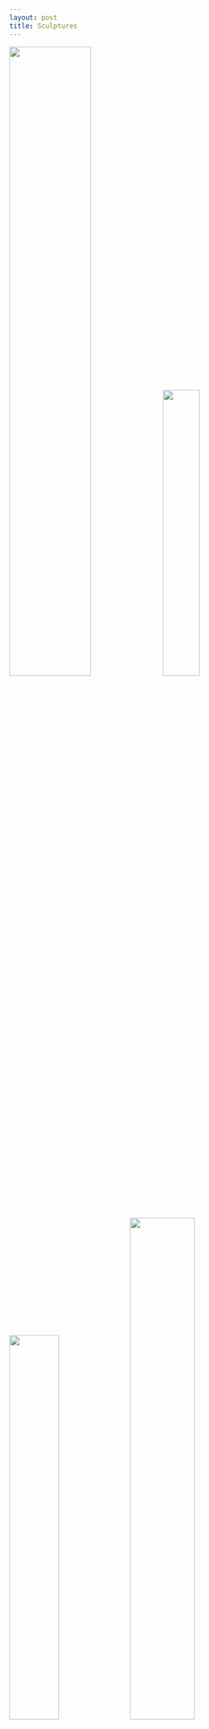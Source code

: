```yaml
---
layout: post
title: Sculptures
---
```

<img src="/images/sculp6.png" alt="" style="width:53.75%;">   <img src="/images/sculp4.png" alt="" style="width:36.25%;">  
<img src="/images/sculp5.png" alt="" style="width:42%;">  <img src="/images/sculp7.jpg" alt="" style="width:48%;">  

<img src="/images/sculp1.png" alt="" style="width:30%;">  






<img src="/images/sculp2.png" alt="" style="width:30%;">  <img src="/images/sculp3.png" alt="" style="width:30%;">  

